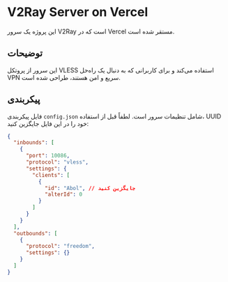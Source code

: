 # V2Ray Server on Vercel

این پروژه یک سرور V2Ray است که در Vercel مستقر شده است.

## توضیحات

این سرور از پروتکل VLESS استفاده می‌کند و برای کاربرانی که به دنبال یک راه‌حل VPN سریع و امن هستند، طراحی شده است.

## پیکربندی

فایل پیکربندی `config.json` شامل تنظیمات سرور است. لطفاً قبل از استفاده، UUID خود را در این فایل جایگزین کنید:

```json
{
  "inbounds": [
    {
      "port": 10086,
      "protocol": "vless",
      "settings": {
        "clients": [
          {
            "id": "Abol", // جایگزین کنید
            "alterId": 0
          }
        ]
      }
    }
  ],
  "outbounds": [
    {
      "protocol": "freedom",
      "settings": {}
    }
  ]
}
